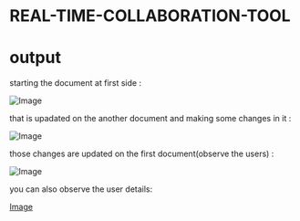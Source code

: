 # REAL-TIME-COLLABORATION-TOOL




# output

starting the document at first side :

![Image](https://github.com/user-attachments/assets/6ed8ad76-ba1a-400e-a043-1a5992c15f9e)

that is upadated on the another document and making some changes in it :

![Image](https://github.com/user-attachments/assets/5f056e3e-d670-417e-bb36-ef401a71c7af)

those changes are updated on the first document(observe the users) :

![Image](https://github.com/user-attachments/assets/6c2222df-a649-4afb-8b44-93679a2a54e9)

you can also observe the user details:

[Image](https://github.com/user-attachments/assets/670cf2f3-690b-41b9-bc4a-8167ae3c1cbb)
